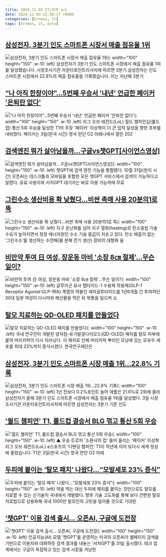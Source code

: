 ```yaml
---
title: 2024.11.03 IT/과학 뉴스
date: 2024-11-03 12:30:17 +0900
categories: [krnews, it]
tags: [krnews, it, auto]
---
```

## [삼성전자, 3분기 인도 스마트폰 시장서 매출 점유율 1위](https://n.news.naver.com/mnews/article/214/0001384116)

![삼성전자, 3분기 인도 스마트폰 시장서 매출 점유율 1위](https://mimgnews.pstatic.net/image/origin/214/2024/11/03/1384116.jpg?type=nf220_150){: width="100" height="150" .w-10 .left}
삼성전자가 3분기 인도 스마트폰 시장에서 매출 점유율 1위를 달성했습니다. 시장조사기관 카운터포인트리서치에 따르면 3분기 삼성전자는 인도 스마트폰 시장에서 22.8%의 매출 점유율을 기록했습니다. 이는 지난해 3분기

## [“나 아직 한창이야”…5번째 우승서 '내년' 언급한 페이커 '은퇴란 없다'](https://n.news.naver.com/mnews/article/016/0002382696)

![“나 아직 한창이야”…5번째 우승서 '내년' 언급한 페이커 '은퇴란 없다'](https://mimgnews.pstatic.net/image/origin/016/2024/11/03/2382696.jpg?type=nf220_150){: width="100" height="150" .w-10 .left}
리그 오브 레전드(LoL) 월드 챔피언십(롤드컵) 통산 5회 우승을 달성한 T1의 주장 '페이커' 이상혁이 더 큰 업적 달성을 향한 포부를 내비췄다. 페이커는 3일(한국 시간) 영국 런던 O2 아레나에서 열린 202

## [검색엔진 뭐가 살아남을까…구글vs챗GPT[사이언스영상]](https://n.news.naver.com/mnews/article/584/0000029402)

![검색엔진 뭐가 살아남을까…구글vs챗GPT[사이언스영상]](https://mimgnews.pstatic.net/image/origin/584/2024/11/02/29402.jpg?type=nf220_150){: width="100" height="150" .w-10 .left}
챗GPT에 검색 엔진 기능을 통합됐다. 10월 31일(현지 시간) 오픈AI는 데스크톱과 모바일을 포함한 모든 챗GPT 서비스에서 검색이 가능하다고 알렸다. 유료 사용자와 서치GPT 대기자는 바로 이용 가능하며 무료

## [그린수소 생산비용 확 낮췄다…비싼 촉매 사용 20분의1로 뚝](https://n.news.naver.com/mnews/article/015/0005052266)

![그린수소 생산비용 확 낮췄다…비싼 촉매 사용 20분의1로 뚝](https://mimgnews.pstatic.net/image/origin/015/2024/11/03/5052266.jpg?type=nf220_150){: width="100" height="150" .w-10 .left}
지구 온난화를 넘어 지구 열화(heating)로 탄소중립 기술 수요가 높아지면서 청정 에너지원인 수소 기술 몸값이 치솟고 있다. 탄소 배출이 없는 ‘그린수소’를 생산하는 수전해(물 분해 전기 생산) 장비의 대형화 움

## [비만약 투여 日 여성, 장운동 마비 '소장 8㎝ 절제'…무슨 일이?](https://n.news.naver.com/mnews/article/421/0007883071)

![비만약 투여 日 여성, 장운동 마비 '소장 8㎝ 절제'…무슨 일이?](https://mimgnews.pstatic.net/image/origin/421/2024/11/02/7883071.jpg?type=nf220_150){: width="100" height="150" .w-10 .left}
글루카곤 유사 펩타이드-1 수용체 작용제(GLP-1 Receptor Agonist·GLP-1RA) 계열의 약물인 세마글루타이드를 1년6개월 간 투여하던 30대 일본 여성이 다시마와 해산물을 먹은 뒤 복통을 일으켜 소

## [탈모 치료하는 QD-OLED 패치를 만들었다](https://n.news.naver.com/mnews/article/014/0005262150)

![탈모 치료하는 QD-OLED 패치를 만들었다](https://mimgnews.pstatic.net/image/origin/014/2024/11/03/5262150.jpg?type=nf220_150){: width="100" height="150" .w-10 .left}
국내 연구진이 개발한 양자점-유기발광다이오드(QD-OLED) 패치를 탈모 피부에 붙여 머리카락이 다시 자라났다. 이 패치로 인해 머리카락 뿌리인 모낭에 있는 모유두 세포를 최대 23%까지 증식시켰다. 한국연구재단은

## [삼성전자, 3분기 인도 스마트폰 시장 매출 1위...22.8% 기록](https://n.news.naver.com/mnews/article/009/0005389860)

![삼성전자, 3분기 인도 스마트폰 시장 매출 1위...22.8% 기록](https://mimgnews.pstatic.net/image/origin/009/2024/11/03/5389860.jpg?type=nf220_150){: width="100" height="150" .w-10 .left}
1년 전보다 0.2%포인트 늘어 애플은 21.6%로 2위에 올라 삼성전자가 올해 3분기 인도 스마트폰 시장에서 매출 점유율 1위를 달성했다. 3일 시장조사기관 카운터포인트리서치에 따르면 삼성전자는 3분기 기준 인도

## ['월드 챔피언' T1, 롤드컵 결승서 BLG 꺾고 통산 5회 우승](https://n.news.naver.com/mnews/article/055/0001202792)

!['월드 챔피언' T1, 롤드컵 결승서 BLG 꺾고 통산 5회 우승](https://mimgnews.pstatic.net/image/origin/055/2024/11/03/1202792.jpg?type=nf220_150){: width="100" height="150" .w-10 .left}
▲ 우승 트로피 '소환사의 컵' 들어 올리는 '페이커' 이상혁 리그 오브 레전드(LoL) e스포츠의 '디펜딩 챔피언' T1이 작년에 이어 또다시 세계 정상에 올랐습니다. T1은 3일(한국 시간) 영국 런던 O2 아레

## [두피에 붙이는 ‘탈모 패치’ 나왔다…“모발세포 23% 증식”](https://n.news.naver.com/mnews/article/011/0004410349)

![두피에 붙이는 ‘탈모 패치’ 나왔다…“모발세포 23% 증식”](https://mimgnews.pstatic.net/image/origin/011/2024/11/03/4410349.jpg?type=nf220_150){: width="100" height="150" .w-10 .left}
약을 먹는 대신 두피에 패치를 붙이는 것만으로도 탈모를 치료할 수 있는 신기술이 국내에서 개발됐다. 향후 기술 고도화를 통해 보다 간편한 탈모 치료법으로 상용화해 국내 1000만 탈모인의 고민을 덜어줄 것으로 기대된

## [‘챗GPT’ 이용 검색 출시… 오픈AI, 구글에 도전장](https://n.news.naver.com/mnews/article/023/0003867832)

![‘챗GPT’ 이용 검색 출시… 오픈AI, 구글에 도전장](https://mimgnews.pstatic.net/image/origin/023/2024/11/02/3867832.jpg?type=nf220_150){: width="100" height="150" .w-10 .left}
인공지능(AI) 모델 ‘챗GPT’를 운영하는 미국의 오픈AI가 웹페이지 검색을 기반으로 이용자와 대화하듯 검색 결과를 내놓는 ‘서치GPT’를 31일 출시했다. 테크 업계에서는 구글이 독점하고 있는 검색 시장을 겨냥한

